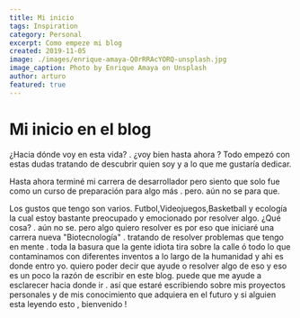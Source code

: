 ```yaml
---
title: Mi inicio
tags: Inspiration
category: Personal
excerpt: Como empeze mi blog
created: 2019-11-05
image: ./images/enrique-amaya-Q0rRRAcYORQ-unsplash.jpg
image_caption: Photo by Enrique Amaya on Unsplash
author: arturo
featured: true
---
```


# Mi inicio en el blog

¿Hacia dónde voy en esta vida? . ¿voy bien hasta ahora ? Todo empezó con estas dudas tratando de descubrir quien soy y a lo que me gustaría dedicar.

Hasta ahora terminé mi carrera de desarrollador pero siento que solo fue como un curso de preparación para algo más . pero. aún no se para que.

Los gustos que tengo son varios. Futbol,Videojuegos,Basketball y ecología la cual estoy bastante preocupado y emocionado por resolver algo. ¿Qué cosa? . aún no se. pero algo quiero resolver es por eso que iniciaré una carrera nueva "Biotecnología" . tratando de resolver problemas que tengo en mente . toda la basura que la gente idiota tira sobre la calle ó todo lo que contaminamos con diferentes inventos a lo largo de la humanidad y ahi es donde entro yo. quiero poder decir que ayude o resolver algo de eso y eso es un poco la razón de escribir en este blog. puede que me ayude a esclarecer hacia donde ir . así que estaré escribiendo sobre mis proyectos personales y de mis conocimiento que adquiera en el futuro y si alguien esta leyendo esto , bienvenido !

